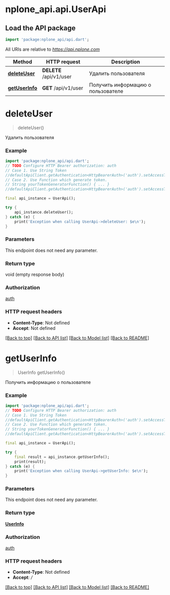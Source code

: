 # nplone_api.api.UserApi

## Load the API package
```dart
import 'package:nplone_api/api.dart';
```

All URIs are relative to *https://api.nplone.com*

Method | HTTP request | Description
------------- | ------------- | -------------
[**deleteUser**](UserApi.md#deleteuser) | **DELETE** /api/v1/user | Удалить пользователя
[**getUserInfo**](UserApi.md#getuserinfo) | **GET** /api/v1/user | Получить информацию о пользователе


# **deleteUser**
> deleteUser()

Удалить пользователя

### Example
```dart
import 'package:nplone_api/api.dart';
// TODO Configure HTTP Bearer authorization: auth
// Case 1. Use String Token
//defaultApiClient.getAuthentication<HttpBearerAuth>('auth').setAccessToken('YOUR_ACCESS_TOKEN');
// Case 2. Use Function which generate token.
// String yourTokenGeneratorFunction() { ... }
//defaultApiClient.getAuthentication<HttpBearerAuth>('auth').setAccessToken(yourTokenGeneratorFunction);

final api_instance = UserApi();

try {
    api_instance.deleteUser();
} catch (e) {
    print('Exception when calling UserApi->deleteUser: $e\n');
}
```

### Parameters
This endpoint does not need any parameter.

### Return type

void (empty response body)

### Authorization

[auth](../README.md#auth)

### HTTP request headers

 - **Content-Type**: Not defined
 - **Accept**: Not defined

[[Back to top]](#) [[Back to API list]](../README.md#documentation-for-api-endpoints) [[Back to Model list]](../README.md#documentation-for-models) [[Back to README]](../README.md)

# **getUserInfo**
> UserInfo getUserInfo()

Получить информацию о пользователе

### Example
```dart
import 'package:nplone_api/api.dart';
// TODO Configure HTTP Bearer authorization: auth
// Case 1. Use String Token
//defaultApiClient.getAuthentication<HttpBearerAuth>('auth').setAccessToken('YOUR_ACCESS_TOKEN');
// Case 2. Use Function which generate token.
// String yourTokenGeneratorFunction() { ... }
//defaultApiClient.getAuthentication<HttpBearerAuth>('auth').setAccessToken(yourTokenGeneratorFunction);

final api_instance = UserApi();

try {
    final result = api_instance.getUserInfo();
    print(result);
} catch (e) {
    print('Exception when calling UserApi->getUserInfo: $e\n');
}
```

### Parameters
This endpoint does not need any parameter.

### Return type

[**UserInfo**](UserInfo.md)

### Authorization

[auth](../README.md#auth)

### HTTP request headers

 - **Content-Type**: Not defined
 - **Accept**: */*

[[Back to top]](#) [[Back to API list]](../README.md#documentation-for-api-endpoints) [[Back to Model list]](../README.md#documentation-for-models) [[Back to README]](../README.md)

